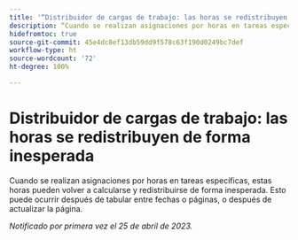 ```yaml
---
title: '“Distribuidor de cargas de trabajo: las horas se redistribuyen de forma inesperada”'
description: “Cuando se realizan asignaciones por horas en tareas específicas, estas pueden volver a calcularse y redistribuirse de forma inesperada. Esto puede ocurrir después de tabular entre fechas o páginas, o después de actualizar la página”.
hidefromtoc: true
source-git-commit: 45e4dc8ef13db59dd9f578c63f190d0249bc7def
workflow-type: ht
source-wordcount: '72'
ht-degree: 100%

---
```



# Distribuidor de cargas de trabajo: las horas se redistribuyen de forma inesperada

Cuando se realizan asignaciones por horas en tareas específicas, estas horas pueden volver a calcularse y redistribuirse de forma inesperada. Esto puede ocurrir después de tabular entre fechas o páginas, o después de actualizar la página.

_Notificado por primera vez el 25 de abril de 2023._

